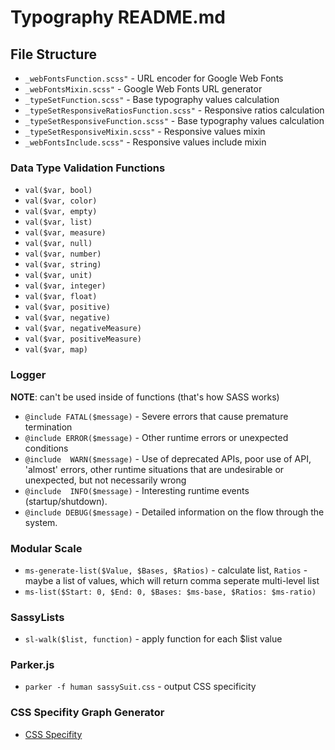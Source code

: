 # Typography README.md 

## File Structure 

* `_webFontsFunction.scss"` - URL encoder for Google Web Fonts
* `_webFontsMixin.scss"` - Google Web Fonts URL generator
* `_typeSetFunction.scss"` - Base typography values calculation
* `_typeSetResponsiveRatiosFunction.scss"` - Responsive ratios calculation 
* `_typeSetResponsiveFunction.scss"` - Base typography values calculation
* `_typeSetResponsiveMixin.scss"` - Responsive values mixin
* `_webFontsInclude.scss"` - Responsive values include mixin 

### Data Type Validation Functions

* `val($var, bool)`
* `val($var, color)`
* `val($var, empty)`
* `val($var, list)`
* `val($var, measure)`
* `val($var, null)`
* `val($var, number)`
* `val($var, string)`
* `val($var, unit)`
* `val($var, integer)`
* `val($var, float)`
* `val($var, positive)`
* `val($var, negative)`
* `val($var, negativeMeasure)`
* `val($var, positiveMeasure)`
* `val($var, map)`

### Logger

__NOTE__: can't be used inside of functions (that's how SASS works)

* `@include FATAL($message)` - Severe errors that cause premature termination
* `@include ERROR($message)` - Other runtime errors or unexpected conditions
* `@include  WARN($message)` - Use of deprecated APIs, poor use of API, 'almost' errors, other runtime situations that are undesirable or unexpected, but not necessarily wrong
* `@include  INFO($message)` - Interesting runtime events (startup/shutdown).
* `@include DEBUG($message)` - Detailed information on the flow through the system.

### Modular Scale 

* `ms-generate-list($Value, $Bases, $Ratios)` - calculate list, `Ratios` - maybe a list of values, which will return comma seperate multi-level list
* `ms-list($Start: 0, $End: 0, $Bases: $ms-base, $Ratios: $ms-ratio)`

### SassyLists

* `sl-walk($list, function)` - apply function for each $list value 

### Parker.js

* `parker -f human sassySuit.css` - output CSS specificity

### CSS Specifity Graph Generator

* [CSS Specifity](http://jonassebastianohlsson.com/specificity-graph/)
